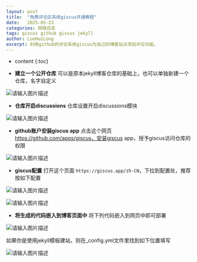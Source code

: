 ```yaml
---
layout: post
title:  "免费评论区系统giscus开通教程"
date:   2025-05-23
categories: 网络日志
tags: giscus github giscus jekyll
author: LuoHuiLong
excerpt: 利用github的评论系统giscus为自己的博客站点添加评论功能。
---
```


* content
{:toc}

- **建立一个公开仓库**
可以是原本jekyll博客仓库的基础上，也可以单独新建一个仓库，名字自定义

![请输入图片描述][1]

- **仓库开启discussions**
仓库设置开启discussions模块

![请输入图片描述][2]

- **github账户安装giscus app**
点击这个网页 https://github.com/apps/giscus，安装giscus app，授予giscus访问仓库的权限

![请输入图片描述][3]

- **giscus配置**
打开这个页面 `https://giscus.app/zh-CN`，下拉到配置处，推荐按如下配置

![请输入图片描述][4]

![请输入图片描述][5]

- **将生成的代码嵌入到博客页面中**
将下列代码嵌入到网页中即可部署

![请输入图片描述][6]

如果你是使用jekyll模板建站，则在_config.yml文件里找到如下位置填写

![请输入图片描述][7]


  [1]: https://img2.wait.loan/file/img-hub/1747968732493_image-20250410143322847.png
  [2]: https://img2.wait.loan/file/img-hub/1747968727951_image-20250410143431335.png
  [3]: https://img2.wait.loan/file/img-hub/1747968730627_image-20250410143642935.png
  [4]: https://img2.wait.loan/file/img-hub/1747968724629_image-20250410144111042.png
  [5]: https://img2.wait.loan/file/img-hub/1747968731510_image-20250410144046379.png
  [6]: https://img2.wait.loan/file/img-hub/1747968731040_image-20250410144238831.png
  [7]: https://img2.wait.loan/file/img-hub/1747968734560_image-20250410144454482.png
